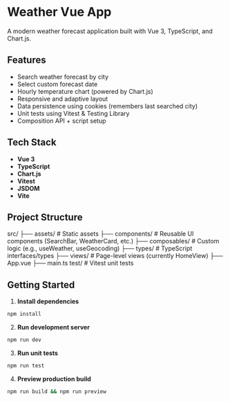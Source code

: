# Weather Vue App

A modern weather forecast application built with Vue 3, TypeScript, and Chart.js.

## Features

- Search weather forecast by city
- Select custom forecast date
- Hourly temperature chart (powered by Chart.js)
- Responsive and adaptive layout
- Data persistence using cookies (remembers last searched city)
- Unit tests using Vitest & Testing Library
- Composition API + script setup

## Tech Stack

- **Vue 3**
- **TypeScript**
- **Chart.js**
- **Vitest**
- **JSDOM**
- **Vite**

## Project Structure

src/
├── assets/ # Static assets
├── components/ # Reusable UI components (SearchBar, WeatherCard, etc.)
├── composables/ # Custom logic (e.g., useWeather, useGeocoding)
├── types/ # TypeScript interfaces/types
├── views/ # Page-level views (currently HomeView)
├── App.vue
├── main.ts
test/ # Vitest unit tests

## Getting Started

1. **Install dependencies**

```bash
npm install
```

2. **Run development server**

```bash
npm run dev
```

3. **Run unit tests**

```bash
npm run test
```

4. **Preview production build**

```bash
npm run build && npm run preview
```
